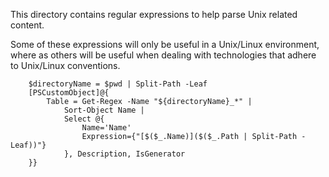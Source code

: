 This directory contains regular expressions to help parse Unix related content.

Some of these expressions will only be useful in a Unix/Linux environment, where as others will be useful when dealing with technologies that adhere to Unix/Linux conventions.

~~~PipeScript{
    $directoryName = $pwd | Split-Path -Leaf 
    [PSCustomObject]@{
        Table = Get-Regex -Name "${directoryName}_*" |
            Sort-Object Name |
            Select @{
                Name='Name'
                Expression={"[$($_.Name)]($($_.Path | Split-Path -Leaf))"}
            }, Description, IsGenerator
    }}
~~~
